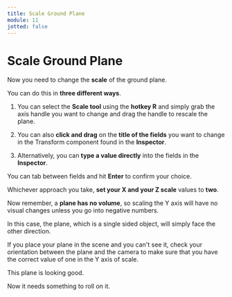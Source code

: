 ```yaml
---
title: Scale Ground Plane
module: 11
jotted: false
---
```


# Scale Ground Plane

Now you need to change the **scale** of the ground plane. 

You can do this in **three different ways**. 

1. You can select the **Scale tool** using the **hotkey R** and simply grab the axis handle you want to change and drag the handle to rescale the plane. 

2. You can also **click and drag** on the **title of the fields** you want to change in the Transform component found in the **Inspector**. 

3. Alternatively, you can **type a value directly** into the fields in the **Inspector**. 

You can tab between fields and hit **Enter** to confirm your choice. 

Whichever approach you take, **set your X and your Z scale** values to **two**. 

Now remember, a **plane has no volume**, so scaling the Y axis will have no visual changes unless you go into negative numbers. 

In this case, the plane, which is a single sided object, will simply face the other direction. 

If you place your plane in the scene and you can't see it, check your orientation between the plane and the camera to make sure that you have the correct value of one in the Y axis of scale. 

This plane is looking good. 

Now it needs something to roll on it.